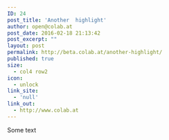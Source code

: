 ```yaml
---
ID: 24
post_title: 'Another  highlight'
author: open@colab.at
post_date: 2016-02-18 21:13:42
post_excerpt: ""
layout: post
permalink: http://beta.colab.at/another-highlight/
published: true
size:
  - col4 row2
icon:
  - unlock
link_site:
  - 'null'
link_out:
  - http://www.colab.at
---
```

Some text